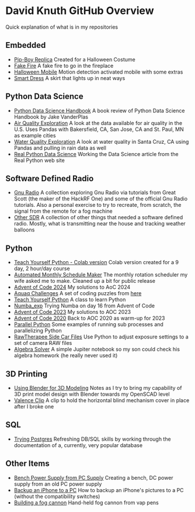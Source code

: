 # David Knuth GitHub Overview
Quick explanation of what is in my repositories

## Embedded
* [Pip-Boy Replica](https://github.com/dcknuth/pip_boy_replica) Created for a Halloween Costume
* [Fake Fire](https://github.com/dcknuth/fake_fire) A fake fire to go in the fireplace
* [Halloween Mobile](https://github.com/dcknuth/halloween_mobile) Motion detection activated mobile with some extras
* [Smart Dress](https://github.com/dcknuth/smart_dress) A skirt that lights up in neat ways

## Python Data Science
* [Python Data Science Handbook](https://github.com/dcknuth/data_science_handbook/) A book review of Python Data Science Handbook by Jake VanderPlas
* [Air Quality Exploration](https://github.com/dcknuth/air_quality_exp/) A look at the data available for air quality in the U.S. Uses Pandas with Bakersfield, CA, San Jose, CA and St. Paul, MN as example cities
* [Water Quality Exploration](https://github.com/dcknuth/water_quality_exp/) A look at water quality in Santa Cruz, CA using Pandas and pulling in rain data as well
* [Real Python Data Science](https://github.com/dcknuth/realpython_data_science/) Working the Data Science article from the Real Python web site

## Software Defined Radio
* [Gnu Radio](https://github.com/dcknuth/gnu_radio/) A collection exploring Gnu Radio via tutorials from Great Scott (the maker of the HackRF One) and some of the official Gnu Radio tutorials. Also a personal exercise to try to recreate, from scratch, the signal from the remote for a fog machine
* [Other SDR](https://github.com/dcknuth/more_sdr/) A collection of other things that needed a software defined radio. Mostly, what is transmitting near the house and tracking weather balloons

## Python
* [Teach Yourself Python - Colab version](https://github.com/dcknuth/TYP_colab_version/blob/main/README.md) Colab version created for a 9 day, 2 hour/day course
* [Automated Monthly Schedule Maker](https://github.com/dcknuth/scheduler) The monthly rotation scheduler my wife asked me to make. Cleaned up a bit for public release
* [Advent of Code 2024](https://github.com/dcknuth/aoc2024) My solutions to AoC 2024
* [Aquaq Challenges](https://github.com/dcknuth/aquaq_challenge/) A set of coding puzzles from [here](https://challenges.aquaq.co.uk/)
* [Teach Yourself Python](https://github.com/dcknuth/teach_yourself_python/) A class to learn Python
* [Numba_exp](https://github.com/dcknuth/numba_exp/) Trying Numba on day 16 from Advent of Code
* [Advent of Code 2023](https://github.com/dcknuth/aoc_2023/) My solutions to AOC 2023
* [Advent of Code 2020](https://github.com/dcknuth/AoC_2020/) Back to AOC 2020 as warm-up for 2023
* [Parallel Python](https://github.com/dcknuth/parallel_python) Some examples of running sub processes and parallelizing Python
* [RawTherapee Side Car Files](https://github.com/dcknuth/python_rawtherapee/) Use Python to adjust exposure settings to a set of camera RAW files
* [Algebra Solver](https://github.com/dcknuth/Algebra_solver/) A simple Jupiter notebook so my son could check his algebra homework (he really never used it)

## 3D Printing
* [Using Blender for 3D Modeling](https://github.com/dcknuth/learn_blender_3dm/) Notes as I try to bring my capability of 3D print model design with Blender towards my OpenSCAD level
* [Valence Clip](https://github.com/dcknuth/valance_clip/) A clip to hold the horizontal blind mechanism cover in place after I broke one

## SQL
* [Trying Postgres](https://github.com/dcknuth/trying_postgres/) Refreshing DB/SQL skills by working through the documentation of a, currently, very popular database

## Other Items
* [Bench Power Supply from PC Supply](https://github.com/dcknuth/pc2bench_power) Creating a bench, DC power supply from an old PC power supply
* [Backup an iPhone to a PC](https://github.com/dcknuth/iphone_backup/) How to backup an iPhone's pictures to a PC (without the compatibility switches)
* [Building a fog cannon](https://github.com/dcknuth/fog_cannon) Hand-held fog cannon from vap pens
